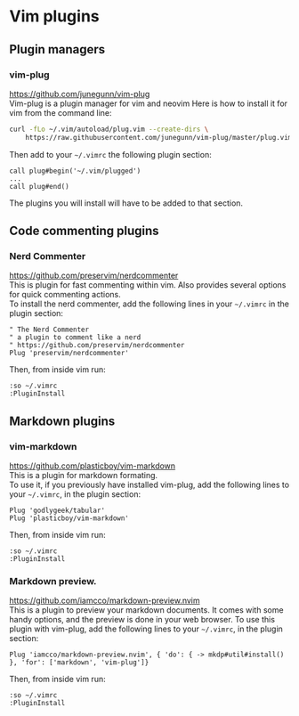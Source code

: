 # Vim plugins

## Plugin managers
### vim-plug
https://github.com/junegunn/vim-plug \
Vim-plug is a plugin manager for vim and neovim
Here is how to install it for vim from the command line:
```bash
curl -fLo ~/.vim/autoload/plug.vim --create-dirs \
    https://raw.githubusercontent.com/junegunn/vim-plug/master/plug.vim
```
Then add to your `~/.vimrc` the following plugin section:
```vim
call plug#begin('~/.vim/plugged')
...
call plug#end()
```

The plugins you will install will have to be added to that section.

## Code commenting plugins
###  Nerd Commenter
https://github.com/preservim/nerdcommenter \
This is plugin for fast commenting within vim. Also provides several 
options for quick commenting actions. \
To install the nerd commenter, add the following lines in your `~/.vimrc`
in the plugin section:
```vim
" The Nerd Commenter
" a plugin to comment like a nerd
" https://github.com/preservim/nerdcommenter
Plug 'preservim/nerdcommenter'
```
Then, from inside vim run:
```vim
:so ~/.vimrc
:PluginInstall
```

## Markdown plugins
### vim-markdown
https://github.com/plasticboy/vim-markdown \
This is a plugin for markdown formating. \
To use it, if you previously have installed vim-plug, add the following lines to your `~/.vimrc`, 
in the plugin section:
```vim
Plug 'godlygeek/tabular'
Plug 'plasticboy/vim-markdown'
```

Then, from inside vim run:
```vim
:so ~/.vimrc
:PluginInstall
```

### Markdown preview.
https://github.com/iamcco/markdown-preview.nvim \
This is a plugin to preview your markdown documents. It comes with some handy options, 
and the preview is done in your web browser.
To use this plugin with vim-plug, add the following lines to your `~/.vimrc`, in the plugin section:
```vim
Plug 'iamcco/markdown-preview.nvim', { 'do': { -> mkdp#util#install() }, 'for': ['markdown', 'vim-plug']}
```
Then, from inside vim run:
```vim
:so ~/.vimrc
:PluginInstall
```


